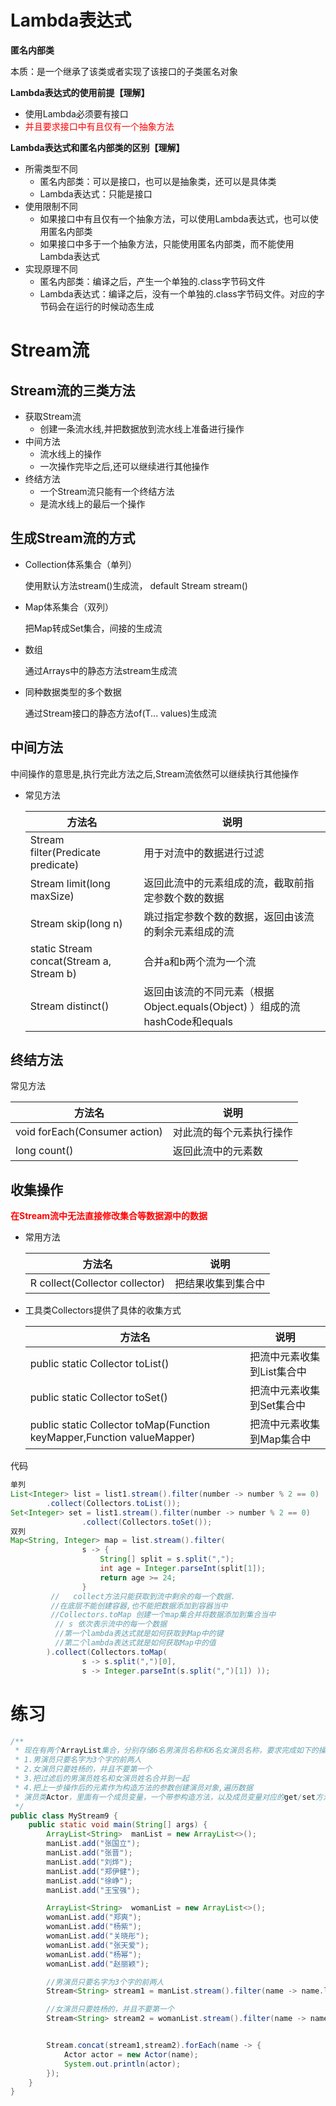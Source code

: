 # Lambda表达式

**匿名内部类**

本质：是一个继承了该类或者实现了该接口的子类匿名对象

**Lambda表达式的使用前提【理解】**

- 使用Lambda必须要有接口
- <font color = 'red'>并且要求接口中有且仅有一个抽象方法</font>

**Lambda表达式和匿名内部类的区别【理解】**

- 所需类型不同
  - 匿名内部类：可以是接口，也可以是抽象类，还可以是具体类
  - Lambda表达式：只能是接口
- 使用限制不同
  - 如果接口中有且仅有一个抽象方法，可以使用Lambda表达式，也可以使用匿名内部类
  - 如果接口中多于一个抽象方法，只能使用匿名内部类，而不能使用Lambda表达式
- 实现原理不同
  - 匿名内部类：编译之后，产生一个单独的.class字节码文件
  - Lambda表达式：编译之后，没有一个单独的.class字节码文件。对应的字节码会在运行的时候动态生成

# Stream流

## Stream流的三类方法

- 获取Stream流
  - 创建一条流水线,并把数据放到流水线上准备进行操作
- 中间方法
  - 流水线上的操作
  - 一次操作完毕之后,还可以继续进行其他操作
- 终结方法
  - 一个Stream流只能有一个终结方法
  - 是流水线上的最后一个操作

## 生成Stream流的方式

- Collection体系集合（单列）

  使用默认方法stream()生成流， default Stream<E> stream()

- Map体系集合（双列）

  把Map转成Set集合，间接的生成流

- 数组

  通过Arrays中的静态方法stream生成流

- 同种数据类型的多个数据

  通过Stream接口的静态方法of(T... values)生成流

## 中间方法

中间操作的意思是,执行完此方法之后,Stream流依然可以继续执行其他操作

- 常见方法

  | 方法名                                          | 说明                                                         |
  | ----------------------------------------------- | ------------------------------------------------------------ |
  | Stream<T> filter(Predicate predicate)           | 用于对流中的数据进行过滤                                     |
  | Stream<T> limit(long maxSize)                   | 返回此流中的元素组成的流，截取前指定参数个数的数据           |
  | Stream<T> skip(long n)                          | 跳过指定参数个数的数据，返回由该流的剩余元素组成的流         |
  | static <T> Stream<T> concat(Stream a, Stream b) | 合并a和b两个流为一个流                                       |
  | Stream<T> distinct()                            | 返回由该流的不同元素（根据Object.equals(Object) ）组成的流hashCode和equals |

## 终结方法

常见方法

| 方法名                        | 说明                     |
| ----------------------------- | ------------------------ |
| void forEach(Consumer action) | 对此流的每个元素执行操作 |
| long count()                  | 返回此流中的元素数       |

## 收集操作

<font color = 'red'>**在Stream流中无法直接修改集合等数据源中的数据**</font>

- 常用方法

  | 方法名                         | 说明               |
  | ------------------------------ | ------------------ |
  | R collect(Collector collector) | 把结果收集到集合中 |

- 工具类Collectors提供了具体的收集方式

  | 方法名                                                       | 说明                       |
  | ------------------------------------------------------------ | -------------------------- |
  | public static <T> Collector toList()                         | 把流中元素收集到List集合中 |
  | public static <T> Collector toSet()                          | 把流中元素收集到Set集合中  |
  | public static  Collector toMap(Function keyMapper,Function valueMapper) | 把流中元素收集到Map集合中  |

代码

```java
单列
List<Integer> list = list1.stream().filter(number -> number % 2 == 0)
        .collect(Collectors.toList());
Set<Integer> set = list1.stream().filter(number -> number % 2 == 0)
                .collect(Collectors.toSet());
双列
Map<String, Integer> map = list.stream().filter(
                s -> {
                    String[] split = s.split(",");
                    int age = Integer.parseInt(split[1]);
                    return age >= 24;
                }
         //   collect方法只能获取到流中剩余的每一个数据.
         //在底层不能创建容器,也不能把数据添加到容器当中
         //Collectors.toMap 创建一个map集合并将数据添加到集合当中
          // s 依次表示流中的每一个数据
          //第一个lambda表达式就是如何获取到Map中的键
          //第二个lambda表达式就是如何获取Map中的值
        ).collect(Collectors.toMap(
                s -> s.split(",")[0],
                s -> Integer.parseInt(s.split(",")[1]) ));
```



# 练习

```java
/**
 * 现在有两个ArrayList集合，分别存储6名男演员名称和6名女演员名称，要求完成如下的操作
 * 1.男演员只要名字为3个字的前两人
 * 2.女演员只要姓杨的，并且不要第一个
 * 3.把过滤后的男演员姓名和女演员姓名合并到一起
 * 4.把上一步操作后的元素作为构造方法的参数创建演员对象,遍历数据
 * 演员类Actor，里面有一个成员变量，一个带参构造方法，以及成员变量对应的get/set方法
 */
public class MyStream9 {
    public static void main(String[] args) {
        ArrayList<String>  manList = new ArrayList<>();
        manList.add("张国立");
        manList.add("张晋");
        manList.add("刘烨");
        manList.add("郑伊健");
        manList.add("徐峥");
        manList.add("王宝强");

        ArrayList<String>  womanList = new ArrayList<>();
        womanList.add("郑爽");
        womanList.add("杨紫");
        womanList.add("关晓彤");
        womanList.add("张天爱");
        womanList.add("杨幂");
        womanList.add("赵丽颖");

        //男演员只要名字为3个字的前两人
        Stream<String> stream1 = manList.stream().filter(name -> name.length() == 3).limit(2);

        //女演员只要姓杨的，并且不要第一个
        Stream<String> stream2 = womanList.stream().filter(name -> name.startsWith("杨")).skip(1);


        Stream.concat(stream1,stream2).forEach(name -> {
            Actor actor = new Actor(name);
            System.out.println(actor);
        });
    }
}
```

